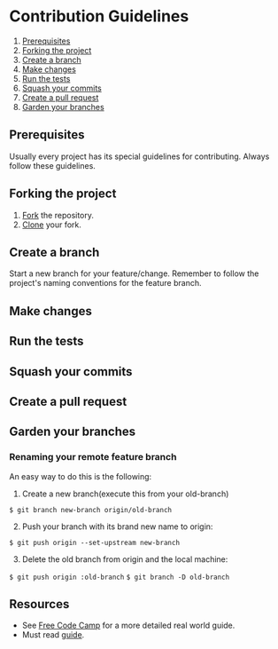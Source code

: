 # Contribution Guidelines

1. [Prerequisites](#prerequisites)
2. [Forking the project](#forking-the-project)
3. [Create a branch](#create-a-branch)
4. [Make changes](#make-changes)
5. [Run the tests](#run-the-tests)
6. [Squash your commits](#squash-your-commits)
7. [Create a pull request](#create-a-pull-request)
8. [Garden your branches](#garden-your-branches)

## Prerequisites

Usually every project has its special guidelines for contributing. Always follow these guidelines.

## Forking the project

1. [Fork](https://help.github.com/articles/fork-a-repo/) the repository.
2. [Clone](https://help.github.com/articles/cloning-a-repository/) your fork.

## Create a branch

Start a new branch for your feature/change. Remember to follow the project's naming conventions for the feature branch.

## Make changes

## Run the tests

## Squash your commits

## Create a pull request

## Garden your branches

### Renaming your remote feature branch

An easy way to do this is the following:

1) Create a new branch(execute this from your old-branch)

`$ git branch new-branch origin/old-branch`

2) Push your branch with its brand new name to origin:

`$ git push origin --set-upstream new-branch`

3) Delete the old branch from origin and the local machine:

`$ git push origin :old-branch`
`$ git branch -D old-branch`

## Resources

- See [Free Code Camp](https://github.com/FreeCodeCamp) for a more detailed real world guide.
- Must read [guide](https://github.com/FreeCodeCamp/how-to-contribute-to-open-source).
